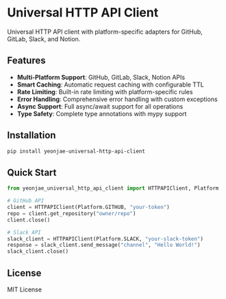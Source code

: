 # Universal HTTP API Client

Universal HTTP API client with platform-specific adapters for GitHub, GitLab, Slack, and Notion.

## Features

- **Multi-Platform Support**: GitHub, GitLab, Slack, Notion APIs
- **Smart Caching**: Automatic request caching with configurable TTL
- **Rate Limiting**: Built-in rate limiting with platform-specific rules
- **Error Handling**: Comprehensive error handling with custom exceptions
- **Async Support**: Full async/await support for all operations
- **Type Safety**: Complete type annotations with mypy support

## Installation

```bash
pip install yeonjae-universal-http-api-client
```

## Quick Start

```python
from yeonjae_universal_http_api_client import HTTPAPIClient, Platform

# GitHub API
client = HTTPAPIClient(Platform.GITHUB, "your-token")
repo = client.get_repository("owner/repo")
client.close()

# Slack API
slack_client = HTTPAPIClient(Platform.SLACK, "your-slack-token")
response = slack_client.send_message("channel", "Hello World!")
slack_client.close()
```

## License

MIT License
